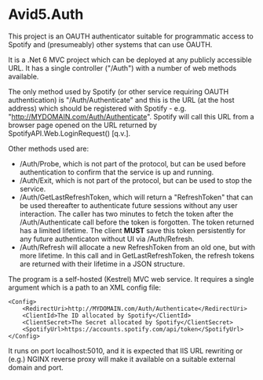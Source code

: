 # Avid5.Auth
This project is an OAUTH authenticator suitable for programmatic access to Spotify and (presumeably) other systems that can use OAUTH.

It is a .Net 6 MVC project which can  be deployed at any publicly accessible URL. It has a single controller ("/Auth") with a number of web methods available.

The only method used by Spotify (or other service requiring OAUTH authentication) is "/Auth/Authenticate" and this is the URL (at the host address) which should be registered with Spotify - e.g. "http://MYDOMAIN.com/Auth/Authenticate". Spotify will call this URL from a browser page opened on the URL returned by SpotifyAPI.Web.LoginRequest() [q.v.].

Other methods used are:
- /Auth/Probe, which is not part of the protocol, but can be used before authentication to confirm that the service is up and running.
- /Auth/Exit, which is not part of the protocol, but can be used to stop the service.
- /Auth/GetLastRefreshToken, which will return a "RefreshToken" that can be used thereafter to authenticate future sessions without any user interaction. The caller has two minutes to fetch the token after the /Auth/Authenticate call before the token is forgotten. The token returned has a limited lifetime. The client **MUST** save this token persistently for any future authenticaton without UI via /Auth/Refresh.
- /Auth/Refresh will allocate a new RefreshToken from an old one, but with more lifetime. In this call and in GetLastRefreshToken, the refresh tokens are returned with their lifetime in a JSON structure.

The program is a self-hosted (Kestrel) MVC web service. It requires a single argument which is a path to an XML config file:
```
<Config>
	<RedirectUri>http://MYDOMAIN.com/Auth/Authenticate</RedirectUri>
	<ClientId>The ID allocated by Spotify</ClientId>
	<ClientSecret>The Secret allocated by Spotify</ClientSecret>
	<SpotifyUrl>https://accounts.spotify.com/api/token</SpotifyUrl>
</Config>
```
It runs on port localhost:5010, and it is expected that IIS URL rewriting or (e.g.) NGINX reverse proxy will make it available on a suitable external domain and port.
